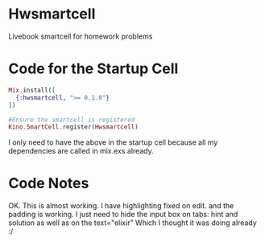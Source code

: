 # Hwsmartcell
Livebook smartcell for homework problems


# Code for the Startup Cell
```elixir
Mix.install([
  {:hwsmartcell, ">= 0.1.0"}
])

#Ensure the smartcell is registered
Kino.SmartCell.register(Hwsmartcell)
```

I only need to have the above in the startup cell because all my dependencies are called in mix.exs already.


# Code Notes
OK. This is almost working. I have highlighting fixed on edit. and the padding is working. I just need to hide the input box on tabs: hint and solution as well as on the text="elixir" Which I thought it was doing already :/